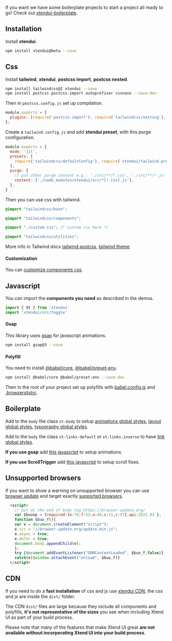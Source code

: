 If you want we have some boilerplate projects to start a project all ready to go! Check out [xtendui-boilerplate](https://github.com/xtendui/xtendui-boilerplate).

## Installation

Install **xtendui**.

```sh
npm install xtendui@beta --save
```

## Css

Install **tailwind**, **xtendui**, **postcss import**, **postcss nested**.

```sh
npm install tailwindcss@2 xtendui --save
npm install postcss postcss-import autoprefixer cssnano --save-dev
```

Then in `postcss.config.js` set up compilation.

```jsx
module.exports = {
  plugins: [require('postcss-import'), require('tailwindcss/nesting'), require('tailwindcss'), require('autoprefixer'), require('cssnano')],
};
```

Create a `tailwind.config.js` and add **xtendui preset**, with this purge configuration.

```jsx
module.exports = {
  mode: 'jit',
  presets: [
    require('tailwindcss/defaultConfig'), require('xtendui/tailwind.preset'),
  ],
  purge: {
    // put other purge content e.g.: './src/**/*.css', './src/**/*.js'
    content: ['./node_modules/xtendui/src/*[!.css].js'],
  },
}
```

Then you can use css with tailwind.

```css
@import "tailwindcss/base";

@import "tailwindcss/components";

@import "./custom.css"; /* custom css here */

@import "tailwindcss/utilities";
```

More info in Tailwind docs [tailwind postcss](https://tailwindcss.com/docs/using-with-preprocessors), [tailwind theme](https://tailwindcss.com/docs/theme).

#### Customization

You can [customize components css](https://xtendui.com/components/global/preset#customization).

## Javascript

You can import the **components you need** as described in the demos.

```jsx
import { Xt } from 'xtendui'
import 'xtendui/src/toggle'
```

#### Gsap

This library uses [gsap](https://github.com/greensock/GSAP) for javascript animations.

```sh
npm install gsap@3 --save
```

#### Polyfill

You need to install [@babel/core](https://www.npmjs.com/package/@babel/core), [@babel/preset-env](https://www.npmjs.com/package/@babel/preset-env).

```sh
npm install @babel/core @babel/preset-env --save-dev
```

Then in the root of your project set up polyfills with [babel.config.js](https://github.com/xtendui/xtendui/blob/beta/babel.config.js) and [.browserslistrc](https://github.com/xtendui/xtendui/blob/beta/.browserslistrc).

## Boilerplate

Add to the `body` the class `xt-body` to setup [animations global styles](https://xtendui.com/components/animation#global-styles), [layout global styles](https://xtendui.com/components/global#global-styles), [typography global styles](https://xtendui.com/components/typography#global-styles).

Add to the `body` the class `xt-links-default` or `xt-links-inverse` to have [link global styles](https://xtendui.com/components/link#global-styles).

**If you use gsap** add [this javascript](https://xtendui.com/components/animation#setup) to setup animations.

**If you use ScrollTrigger** add [this javascript](https://xtendui.com/components/scroll-trigger#setup) to setup scroll fixes.

## Unsupported browsers

If you want to show a warning on unsupported browser you can use [browser update](https://browser-update.org/) and target exactly [supported browsers](https://github.com/xtendui/xtendui/blob/beta/.browserslistrc).

```html
  <script>
    // put at the end of body tag https://browser-update.org/
    var $buoop = {required:{e:79,f:53,o:44,s:11,c:57},api:2021.03 };
    function $buo_f(){
    var e = document.createElement("script");
    e.src = "//browser-update.org/update.min.js";
    e.async = true;
    e.defer = true;
    document.body.appendChild(e);
    };
    try {document.addEventListener("DOMContentLoaded", $buo_f,false)}
    catch(e){window.attachEvent("onload", $buo_f)}
  </script>
```

## CDN

If you need to do a **fast installation** of css and js use [xtendui CDN](https://unpkg.com/xtendui@beta/), the css and js are inside the `dist/` folder.

The CDN `dist/` files are large because they include all components and polyfills, **it's not representative of the sizes** you see when including Xtend UI as part of your build process.

Please note that many of the features that make Xtend UI great **are not available without incorporating Xtend UI into your build process**.
